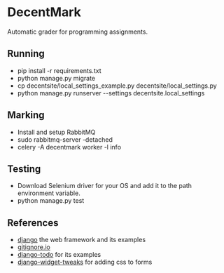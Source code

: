 # DecentMark
Automatic grader for programming assignments.

## Running
- pip install -r requirements.txt
- python manage.py migrate
- cp decentsite/local_settings_example.py decentsite/local_settings.py
- python manage.py runserver --settings decentsite.local_settings

## Marking
- Install and setup RabbitMQ
- sudo rabbitmq-server -detached
- celery -A decentmark worker -l info

## Testing
- Download Selenium driver for your OS and add it to the path environment variable.
- python manage.py test

## References
- [django](https://www.djangoproject.com/) the web framework and its examples
- [gitignore.io](https://www.gitignore.io/)
- [django-todo](https://github.com/shacker/django-todo) for its examples
- [django-widget-tweaks](https://github.com/jazzband/django-widget-tweaks) for adding css to forms
